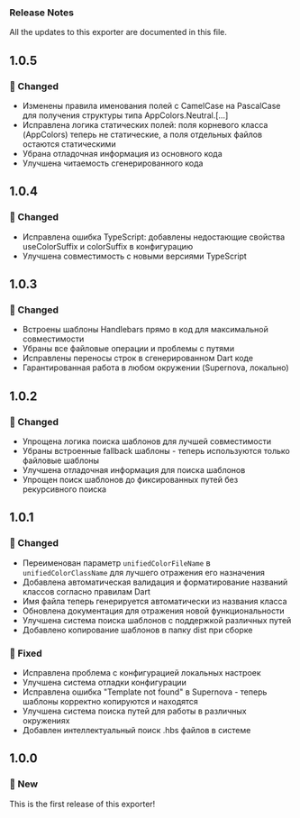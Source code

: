 ### Release Notes
All the updates to this exporter are documented in this file.

## 1.0.5

### 🔧 Changed

- Изменены правила именования полей с CamelCase на PascalCase для получения структуры типа AppColors.Neutral.[...]
- Исправлена логика статических полей: поля корневого класса (AppColors) теперь не статические, а поля отдельных файлов остаются статическими
- Убрана отладочная информация из основного кода
- Улучшена читаемость сгенерированного кода

## 1.0.4

### 🔧 Changed

- Исправлена ошибка TypeScript: добавлены недостающие свойства useColorSuffix и colorSuffix в конфигурацию
- Улучшена совместимость с новыми версиями TypeScript

## 1.0.3

### 🔧 Changed

- Встроены шаблоны Handlebars прямо в код для максимальной совместимости
- Убраны все файловые операции и проблемы с путями
- Исправлены переносы строк в сгенерированном Dart коде
- Гарантированная работа в любом окружении (Supernova, локально)

## 1.0.2

### 🔧 Changed

- Упрощена логика поиска шаблонов для лучшей совместимости
- Убраны встроенные fallback шаблоны - теперь используются только файловые шаблоны
- Улучшена отладочная информация для поиска шаблонов
- Упрощен поиск шаблонов до фиксированных путей без рекурсивного поиска

## 1.0.1

### 🔧 Changed

- Переименован параметр `unifiedColorFileName` в `unifiedColorClassName` для лучшего отражения его назначения
- Добавлена автоматическая валидация и форматирование названий классов согласно правилам Dart
- Имя файла теперь генерируется автоматически из названия класса
- Обновлена документация для отражения новой функциональности
- Улучшена система поиска шаблонов с поддержкой различных путей
- Добавлено копирование шаблонов в папку dist при сборке

### 🐛 Fixed

- Исправлена проблема с конфигурацией локальных настроек
- Улучшена система отладки конфигурации
- Исправлена ошибка "Template not found" в Supernova - теперь шаблоны корректно копируются и находятся
- Улучшена система поиска путей для работы в различных окружениях
- Добавлен интеллектуальный поиск .hbs файлов в системе

## 1.0.0

### 🚀 New

This is the first release of this exporter!